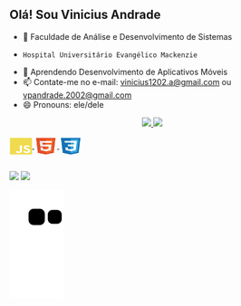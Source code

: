 ## Olá! Sou Vinicius Andrade


- 🔭 Faculdade de Análise e Desenvolvimento de Sistemas
-     Hospital Universitário Evangélico Mackenzie
- 🌱 Aprendendo Desenvolvimento de Aplicativos Móveis
- 📫 Contate-me no e-mail: vinicius1202.a@gmail.com ou vpandrade.2002@gmail.com
- 😄 Pronouns: ele/dele

<div align="center">
  <a href="https://github.com/vinipandrade">
  <img height="180em" src="https://github-readme-stats.vercel.app/api?username=vinipandrade&show_icons=true&theme=algolia&include_all_commits=true&count_private=true"/>
  <img height="180em" src="https://github-readme-stats.vercel.app/api/top-langs/?username=vinipandrade&layout=compact&langs_count=7&theme=algolia"/>
</div>
  
<div style="display: inline_block"><br>
  <img align="center" alt="Vini-Js" height="30" width="40" src="https://raw.githubusercontent.com/devicons/devicon/master/icons/javascript/javascript-plain.svg">
  <img align="center" alt="Vini-HTML" height="30" width="40" src="https://raw.githubusercontent.com/devicons/devicon/master/icons/html5/html5-original.svg">
  <img align="center" alt="Vini-CSS" height="30" width="40" src="https://raw.githubusercontent.com/devicons/devicon/master/icons/css3/css3-original.svg">
</div>
  
##
  
<div>
  <a href="mailto:vinicius1202.a@gmail.com"> <img src="https://img.shields.io/badge/Gmail-D14836?style=for-the-badge&logo=gmail&logoColor=white" target="_blank"></a>
  <a href="https://instagram.com/vini_andrade12" target="_blank"><img src="https://img.shields.io/badge/Instagram-E4405F?style=for-the-badge&logo=instagram&logoColor=white">
</div>
  
![Snake animation](https://github.com/vinipandrade/vinipandrade/blob/output/github-contribution-grid-snake.svg)

